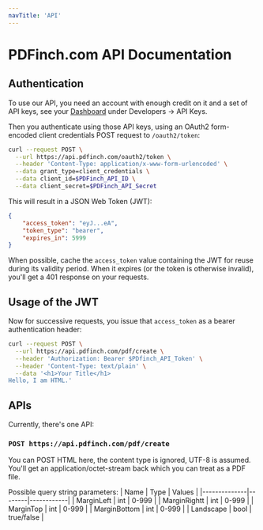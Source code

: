 ```yaml
---
navTitle: 'API'
---
```


# PDFinch.com API Documentation

## Authentication
To use our API, you need an account with enough credit on it and a set of API keys, see your [Dashboard](https://pdfinch.com/dashboard) under Developers -> API Keys. 

Then you authenticate using those API keys, using an OAuth2 form-encoded client credentials POST request to `/oauth2/token`:

```bash
curl --request POST \
  --url https://api.pdfinch.com/oauth2/token \
  --header 'Content-Type: application/x-www-form-urlencoded' \
  --data grant_type=client_credentials \
  --data client_id=$PDFinch_API_ID \
  --data client_secret=$PDFinch_API_Secret
```

This will result in a JSON Web Token (JWT):
```json
{
	"access_token": "eyJ...eA",
	"token_type": "bearer",
	"expires_in": 5999
}
```

When possible, cache the `access_token` value containing the JWT for reuse during its validity period. When it expires (or the token is otherwise invalid), you'll get a 401 response on your requests.

## Usage of the JWT
Now for successive requests, you issue that `access_token` as a bearer authentication header:
```bash
curl --request POST \
  --url https://api.pdfinch.com/pdf/create \
  --header 'Authorization: Bearer $PDfinch_API_Token' \
  --header 'Content-Type: text/plain' \
  --data '<h1>Your Title</h1>
Hello, I am HTML.'
```

## APIs
Currently, there's one API:

### `POST https://api.pdfinch.com/pdf/create`
You can POST HTML here, the content type is ignored, UTF-8 is assumed. You'll get an application/octet-stream back which you can treat as a PDF file.

Possible query string parameters:
| Name         | Type   | Values     |
|--------------|--------|------------|
| MarginLeft   | int    | 0-999      |
| MarginRightt | int    | 0-999      |
| MarginTop    | int    | 0-999      |
| MarginBottom | int    | 0-999      |
| Landscape    | bool   | true/false |
